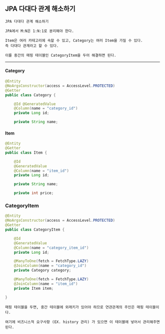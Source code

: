 ## JPA 다대다 관계 해소하기

    JPA 다대다 관계 해소하기

    JPA에서 M:N은 1:N:1로 분리해야 한다.

    Item은 여러 카테고리에 속할 수 있고, Category는 여러 Item을 가질 수 있다.
    즉 다대다 관계라고 할 수 있다.

    이를 중간의 매핑 테이블인 CategoryItem을 두어 해결하면 된다.

---

#### Category

```java
@Entity
@NoArgsConstructor(access = AccessLevel.PROTECTED)
@Getter
public class Category {

    @Id @GeneratedValue
    @Column(name = "category_id")
    private Long id;

    private String name;
```

#### Item

```java
@Entity
@Getter
public class Item {

    @Id
    @GeneratedValue
    @Column(name = "item_id")
    private Long id;

    private String name;

    private int price;
```

### CategoryItem

```java
@Entity
@NoArgsConstructor(access = AccessLevel.PROTECTED)
@Getter
public class CategoryItem {

    @Id
    @GeneratedValue
    @Column(name = "category_item_id")
    private Long id;

    @ManyToOne(fetch = FetchType.LAZY)
    @JoinColumn(name = "category_id")
    private Category category;

    @ManyToOne(fetch = FetchType.LAZY)
    @JoinColumn(name = "item_id")
    private Item item;

}
```

    매핑 테이블을 두면, 중간 테이블에 외래키가 있어야 하므로 연관관계의 주인은 매핑 테이블이다.
    
    여기에 비즈니스적 요구사항 (EX. history 관리) 가 있으면 이 테이블에 넣어서 관리해주면 된다.
    